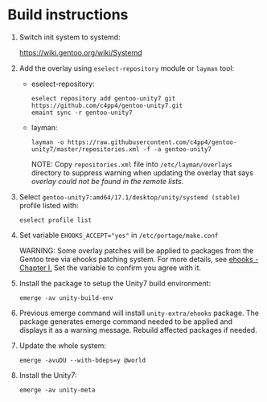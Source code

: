 # Build instructions

1. Switch init system to systemd:

   https://wiki.gentoo.org/wiki/Systemd

2. Add the overlay using `eselect-repository` module or `layman` tool:
   - eselect-repository:

     `eselect repository add gentoo-unity7 git https://github.com/c4pp4/gentoo-unity7.git`
     <br/>
     `emaint sync -r gentoo-unity7`

   - layman:

     `layman -o https://raw.githubusercontent.com/c4pp4/gentoo-unity7/master/repositories.xml -f -a gentoo-unity7`

     NOTE: Copy `repositories.xml` file into `/etc/layman/overlays` directory to suppress warning when updating the overlay that says *overlay could not be found in the remote lists*.

3. Select `gentoo-unity7:amd64/17.1/desktop/unity/systemd (stable)` profile listed with:

   `eselect profile list`

5. Set variable `EHOOKS_ACCEPT="yes"` in `/etc/portage/make.conf`

   WARNING: Some overlay patches will be applied to packages from the Gentoo tree via ehooks patching system. For more details, see [ehooks - Chapter I.][ehooks] Set the variable to confirm you agree with it.

4. Install the package to setup the Unity7 build environment:

   `emerge -av unity-build-env`

5. Previous emerge command will install `unity-extra/ehooks` package. The package generates emerge command needed to be applied and displays it as a warning message. Rebuild affected packages if needed.

6. Update the whole system:

   `emerge -avuDU --with-bdeps=y @world`

7. Install the Unity7:

   `emerge -av unity-meta`

[//]: # (LINKS)
[ehooks]: ehooks.md
